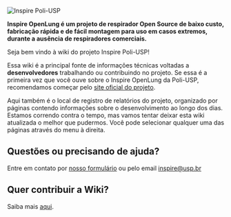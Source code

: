 ![Inspire Poli-USP](https://github.com/Inspire-Poli-USP/Inspire-OpenLung/blob/master/images/InspirePoli.jpg)

**Inspire OpenLung é um projeto de respirador Open Source de baixo custo, fabricação rápida e de fácil montagem para uso em casos extremos, durante a ausência de respiradores comerciais.**

Seja bem vindo à wiki do projeto Inspire Poli-USP!

Essa wiki é a principal fonte de informações técnicas voltadas a **desenvolvedores** trabalhando ou contribuindo no projeto. Se essa é a primeira vez que você ouve sobre o Inspire OpenLung da Poli-USP, recomendamos começar pelo [site oficial do projeto](https://www.poli.usp.br/inspire).

Aqui também é o local de registro de relatórios do projeto, organizado por páginas contendo informações sobre o desenvolvimento ao longo dos dias. Estamos correndo contra o tempo, mas vamos tentar deixar esta wiki atualizada o melhor que pudermos.
Você pode selecionar qualquer uma das páginas através do menu à direita.

## Questões ou precisando de ajuda?

Entre em contato por [nosso formulário](https://forms.gle/koJ3gc2z2RKgDynZ6) ou pelo email [inspire@usp.br](mailto:inspire@usp.br)

## Quer contribuir a Wiki?

Saiba mais [aqui](https://github.com/Inspire-Poli-USP/Inspire-OpenLung/tree/master/Paginas_wiki).

